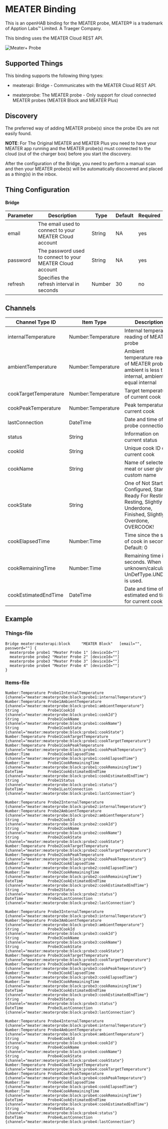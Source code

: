 # MEATER Binding

This is an openHAB binding for the MEATER probe, MEATER® is a trademark of Apption Labs™ Limited. A Traeger Company.

This binding uses the MEATER Cloud REST API.

![Meater+ Probe](doc/meater-plus-side.png)


## Supported Things

This binding supports the following thing types:

- meaterapi: Bridge - Communicates with the MEATER Cloud REST API.


- meaterprobe: The MEATER probe - Only support for cloud connected MEATER probes (MEATER Block and MEATER Plus) 

## Discovery

The preferred way of adding MEATER probe(s) since the probe IDs are not easily found.

**NOTE**: For The Original MEATER and MEATER Plus you need to have your MEATER app running and the MEATER probe(s) must connected to the cloud (out of the charger box) before you start the discovery.


After the configuration of the Bridge, you need to perform a manual scan and then your MEATER probe(s) will be automatically discovered and placed as a thing(s) in the inbox.



## Thing Configuration

#### Bridge

| Parameter | Description                                                  | Type   | Default  | Required | 
|-----------|--------------------------------------------------------------|--------|----------|----------|
| email     | The email used to connect to your MEATER Cloud account       | String | NA       | yes      |
| password  | The password used to connect to your MEATER Cloud account    | String | NA       | yes      |
| refresh   | Specifies the refresh interval in seconds                    | Number | 30       | no       |

## Channels

| Channel Type ID       | Item Type          | Description                                          | 
|-----------------------|--------------------|------------------------------------------------------|
| internalTemperature   | Number:Temperature | Internal temperature reading of MEATER probe         |
| ambientTemperature    | Number:Temperature | Ambient temperature reading of MEATER probe. If ambient is less than internal, ambient will equal internal                                                     |
| cookTargetTemperature | Number:Temperature | Target temperature of current cook                   |
| cookPeakTemperature   | Number:Temperature | Peak temperature of current cook                     |
| lastConnection        | DateTime           | Date and time of last probe connection               |
| status                | String             | Information on current status                        |
| cookId                | String             | Unique cook ID of current cook                       |
| cookName              | String             | Name of selected meat or user given custom name      |   
| cookState             | String             | One of Not Started, Configured, Started, Ready For Resting, Resting, Slightly Underdone, Finished, Slightly Overdone, OVERCOOK!                                 |
| cookElapsedTime       | Number:Time        | Time since the start of cook in seconds. Default: 0  |
| cookRemainingTime     | Number:Time        | Remaining time in seconds. When unknown/calculating UnDefType.UNDEF is used.                                                                                  |
| cookEstimatedEndTime  | DateTime           | Date and time of estimated end time for current cook |


## Example

### Things-file

````
Bridge meater:meaterapi:block     "MEATER Block"   [email="", password=""] {
  meaterprobe probe1 "Meater Probe 1" [deviceId=""]
  meaterprobe probe2 "Meater Probe 2" [deviceId=""]
  meaterprobe probe3 "Meater Probe 3" [deviceId=""]
  meaterprobe probe4 "Meater Probe 4" [deviceId=""]
}
````

### Items-file

````
Number:Temperature Probe1InternalTemperature   {channel="meater:meaterprobe:block:probe1:internalTemperature"}
Number:Temperature Probe1AmbientTemperature    {channel="meater:meaterprobe:block:probe1:ambientTemperature"}
String             Probe1CookId                {channel="meater:meaterprobe:block:probe1:cookId"}
String             Probe1CookName              {channel="meater:meaterprobe:block:probe1:cookName"}
String             Probe1CookState             {channel="meater:meaterprobe:block:probe1:cookState"}
Number:Temperature Probe1CookTargetTemperature {channel="meater:meaterprobe:block:probe1:cookTargetTemperature"}
Number:Temperature Probe1CookPeakTemperature   {channel="meater:meaterprobe:block:probe1:cookPeakTemperature"}
Number:Time        Probe1CookElapsedTime       {channel="meater:meaterprobe:block:probe1:cookElapsedTime"}
Number:Time        Probe1CookRemainingTime     {channel="meater:meaterprobe:block:probe1:cookRemainingTime"}
DateTime           Probe1CookEstimatedEndTime  {channel="meater:meaterprobe:block:probe1:cookEstimatedEndTime"}
String             Probe1Status                {channel="meater:meaterprobe:block:probe1:status"}
DateTime           Probe1LastConnection        {channel="meater:meaterprobe:block:probe1:lastConnection"}

Number:Temperature Probe2InternalTemperature   {channel="meater:meaterprobe:block:probe2:internalTemperature"}
Number:Temperature Probe2AmbientTemperature    {channel="meater:meaterprobe:block:probe2:ambientTemperature"}
String             Probe2CookId                {channel="meater:meaterprobe:block:probe2:cookId"}
String             Probe2CookName              {channel="meater:meaterprobe:block:probe2:cookName"}
String             Probe2CookState             {channel="meater:meaterprobe:block:probe2:cookState"}
Number:Temperature Probe2CookTargetTemperature {channel="meater:meaterprobe:block:probe2:cookTargetTemperature"}
Number:Temperature Probe2CookPeakTemperature   {channel="meater:meaterprobe:block:probe2:cookPeakTemperature"}
Number:Time        Probe2CookElapsedTime       {channel="meater:meaterprobe:block:probe2:cookElapsedTime"}
Number:Time        Probe2CookRemainingTime     {channel="meater:meaterprobe:block:probe2:cookRemainingTime"}
DateTime           Probe2CookEstimatedEndTime  {channel="meater:meaterprobe:block:probe2:cookEstimatedEndTime"}
String             Probe2Status                {channel="meater:meaterprobe:block:probe2:status"}
DateTime           Probe2LastConnection        {channel="meater:meaterprobe:block:probe2:lastConnection"}

Number:Temperature Probe3InternalTemperature   {channel="meater:meaterprobe:block:probe3:internalTemperature"}
Number:Temperature Probe3AmbientTemperature    {channel="meater:meaterprobe:block:probe3:ambientTemperature"}
String             Probe3CookId                {channel="meater:meaterprobe:block:probe3:cookId"}
String             Probe3CookName              {channel="meater:meaterprobe:block:probe3:cookName"}
String             Probe3CookState             {channel="meater:meaterprobe:block:probe3:cookState"}
Number:Temperature Probe3CookTargetTemperature {channel="meater:meaterprobe:block:probe3:cookTargetTemperature"}
Number:Temperature Probe3CookPeakTemperature   {channel="meater:meaterprobe:block:probe3:cookPeakTemperature"}
Number:Time        Probe3CookElapsedTime       {channel="meater:meaterprobe:block:probe3:cookElapsedTime"}
Number:Time        Probe3CookRemainingTime     {channel="meater:meaterprobe:block:probe3:cookRemainingTime"}
DateTime           Probe3CookEstimatedEndTime  {channel="meater:meaterprobe:block:probe3:cookEstimatedEndTime"}
String             Probe3Status                {channel="meater:meaterprobe:block:probe3:status"}
DateTime           Probe3LastConnection        {channel="meater:meaterprobe:block:probe3:lastConnection"}

Number:Temperature Probe4InternalTemperature   {channel="meater:meaterprobe:block:probe4:internalTemperature"}
Number:Temperature Probe4AmbientTemperature    {channel="meater:meaterprobe:block:probe4:ambientTemperature"}
String             Probe4CookId                {channel="meater:meaterprobe:block:probe4:cookId"}
String             Probe4CookName              {channel="meater:meaterprobe:block:probe4:cookName"}
String             Probe4CookState             {channel="meater:meaterprobe:block:probe4:cookState"}
Number:Temperature Probe4CookTargetTemperature {channel="meater:meaterprobe:block:probe4:cookTargetTemperature"}
Number:Temperature Probe4CookPeakTemperature   {channel="meater:meaterprobe:block:probe4:cookPeakTemperature"}
Number:Time        Probe4CookElapsedTime       {channel="meater:meaterprobe:block:probe4:cookElapsedTime"}
Number:Time        Probe4CookRemainingTime     {channel="meater:meaterprobe:block:probe4:cookRemainingTime"}
DateTime           Probe4CookEstimatedEndTime  {channel="meater:meaterprobe:block:probe4:cookEstimatedEndTime"}
String             Probe4Status                {channel="meater:meaterprobe:block:probe4:status"}
DateTime           Probe4LastConnection        {channel="meater:meaterprobe:block:probe4:lastConnection"}
````


